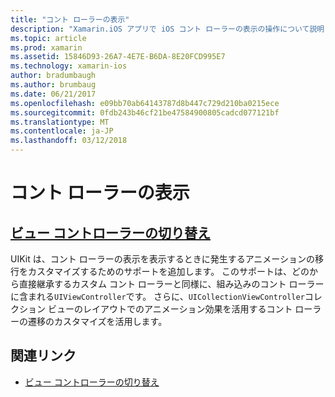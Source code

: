 ```yaml
---
title: "コント ローラーの表示"
description: "Xamarin.iOS アプリで iOS コント ローラーの表示の操作について説明します。"
ms.topic: article
ms.prod: xamarin
ms.assetid: 15846D93-26A7-4E7E-B6DA-8E20FCD995E7
ms.technology: xamarin-ios
author: bradumbaugh
ms.author: brumbaug
ms.date: 06/21/2017
ms.openlocfilehash: e09bb70ab64143787d8b447c729d210ba0215ece
ms.sourcegitcommit: 0fdb243b46cf21be47584900805cadcd077121bf
ms.translationtype: MT
ms.contentlocale: ja-JP
ms.lasthandoff: 03/12/2018
---
```

# <a name="view-controllers"></a>コント ローラーの表示

## <a name="view-controller-transitionstransitionsmd"></a>[ビュー コントローラーの切り替え](transitions.md)

UIKit は、コント ローラーの表示を表示するときに発生するアニメーションの移行をカスタマイズするためのサポートを追加します。 このサポートは、どのから直接継承するカスタム コント ローラーと同様に、組み込みのコント ローラーに含まれる`UIViewController`です。 さらに、`UICollectionViewController`コレクション ビューのレイアウトでのアニメーション効果を活用するコント ローラーの遷移のカスタマイズを活用します。







## <a name="related-links"></a>関連リンク

- [ビュー コントローラーの切り替え](~/ios/user-interface/ios-ui/view-controllers/transitions.md)
